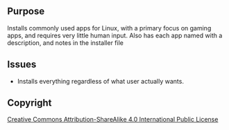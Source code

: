 ## Purpose

Installs commonly used apps for Linux, with a primary focus on gaming apps, and requires very little human input. Also has each app named with a description, and notes in the installer file


## Issues

- Installs everything regardless of what user actually wants.


## Copyright

[Creative Commons Attribution-ShareAlike 4.0 International Public
License](https://creativecommons.org/licenses/by-sa/4.0/deed.en)
